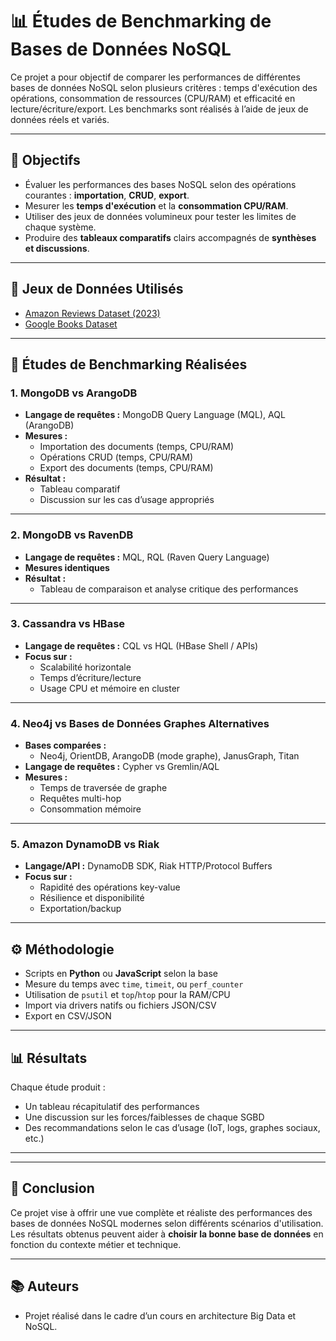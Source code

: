 # 📊 Études de Benchmarking de Bases de Données NoSQL

Ce projet a pour objectif de comparer les performances de différentes bases de données NoSQL selon plusieurs critères : temps d'exécution des opérations, consommation de ressources (CPU/RAM) et efficacité en lecture/écriture/export. Les benchmarks sont réalisés à l’aide de jeux de données réels et variés.

---

## 🔬 Objectifs

- Évaluer les performances des bases NoSQL selon des opérations courantes : **importation**, **CRUD**, **export**.
- Mesurer les **temps d'exécution** et la **consommation CPU/RAM**.
- Utiliser des jeux de données volumineux pour tester les limites de chaque système.
- Produire des **tableaux comparatifs** clairs accompagnés de **synthèses et discussions**.

---

## 📁 Jeux de Données Utilisés

- [Amazon Reviews Dataset (2023)](https://registry.opendata.aws/amazon-reviews/)
- [Google Books Dataset](https://console.cloud.google.com/marketplace/details/googledatasetsearch/books)

---

## 📌 Études de Benchmarking Réalisées

### 1. MongoDB vs ArangoDB

- **Langage de requêtes :** MongoDB Query Language (MQL), AQL (ArangoDB)
- **Mesures :**
  - Importation des documents (temps, CPU/RAM)
  - Opérations CRUD (temps, CPU/RAM)
  - Export des documents (temps, CPU/RAM)
- **Résultat :**
  - Tableau comparatif
  - Discussion sur les cas d’usage appropriés

---

### 2. MongoDB vs RavenDB

- **Langage de requêtes :** MQL, RQL (Raven Query Language)
- **Mesures identiques**
- **Résultat :**
  - Tableau de comparaison et analyse critique des performances

---

### 3. Cassandra vs HBase

- **Langage de requêtes :** CQL vs HQL (HBase Shell / APIs)
- **Focus sur :**
  - Scalabilité horizontale
  - Temps d’écriture/lecture
  - Usage CPU et mémoire en cluster

---

### 4. Neo4j vs Bases de Données Graphes Alternatives

- **Bases comparées :**
  - Neo4j, OrientDB, ArangoDB (mode graphe), JanusGraph, Titan
- **Langage de requêtes :** Cypher vs Gremlin/AQL
- **Mesures :**
  - Temps de traversée de graphe
  - Requêtes multi-hop
  - Consommation mémoire

---

### 5. Amazon DynamoDB vs Riak

- **Langage/API :** DynamoDB SDK, Riak HTTP/Protocol Buffers
- **Focus sur :**
  - Rapidité des opérations key-value
  - Résilience et disponibilité
  - Exportation/backup

---

## ⚙️ Méthodologie

- Scripts en **Python** ou **JavaScript** selon la base
- Mesure du temps avec `time`, `timeit`, ou `perf_counter`
- Utilisation de `psutil` et `top`/`htop` pour la RAM/CPU
- Import via drivers natifs ou fichiers JSON/CSV
- Export en CSV/JSON

---

## 📊 Résultats

Chaque étude produit :

- Un tableau récapitulatif des performances
- Une discussion sur les forces/faiblesses de chaque SGBD
- Des recommandations selon le cas d’usage (IoT, logs, graphes sociaux, etc.)

---


---

## 🧠 Conclusion

Ce projet vise à offrir une vue complète et réaliste des performances des bases de données NoSQL modernes selon différents scénarios d'utilisation. Les résultats obtenus peuvent aider à **choisir la bonne base de données** en fonction du contexte métier et technique.

---

## 📚 Auteurs

- Projet réalisé dans le cadre d’un cours en architecture Big Data et NoSQL.


